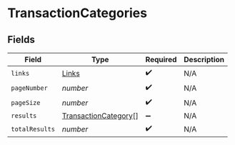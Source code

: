 # TransactionCategories


## Fields

| Field                                                               | Type                                                                | Required                                                            | Description                                                         |
| ------------------------------------------------------------------- | ------------------------------------------------------------------- | ------------------------------------------------------------------- | ------------------------------------------------------------------- |
| `links`                                                             | [Links](../../models/shared/links.md)                               | :heavy_check_mark:                                                  | N/A                                                                 |
| `pageNumber`                                                        | *number*                                                            | :heavy_check_mark:                                                  | N/A                                                                 |
| `pageSize`                                                          | *number*                                                            | :heavy_check_mark:                                                  | N/A                                                                 |
| `results`                                                           | [TransactionCategory](../../models/shared/transactioncategory.md)[] | :heavy_minus_sign:                                                  | N/A                                                                 |
| `totalResults`                                                      | *number*                                                            | :heavy_check_mark:                                                  | N/A                                                                 |